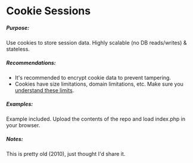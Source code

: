 Cookie Sessions
===============

##### Purpose:
Use cookies to store session data. Highly scalable (no DB reads/writes) & stateless.

##### Recommendations:
- It's recommended to encrypt cookie data to prevent tampering. 
- Cookies have size limitations, domain limitations, etc. Make sure you [understand these limits](http://browsercookielimits.x64.me/).

##### Examples:
Example included. Upload the contents of the repo and load index.php in your browser.
 
##### Notes:
This is pretty old (2010), just thought I'd share it.

